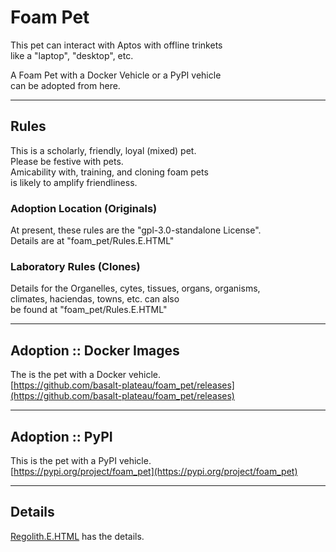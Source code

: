 


# Foam Pet
This pet can interact with Aptos with offline trinkets   
like a "laptop", "desktop", etc.   

A Foam Pet with a Docker Vehicle or a PyPI vehicle   
can be adopted from here.   

----

## Rules
This is a scholarly, friendly, loyal (mixed) pet.   
Please be festive with pets.   
Amicability with, training, and cloning foam pets   
is likely to amplify friendliness.  

### Adoption Location (Originals)
At present, these rules are the "gpl-3.0-standalone License".    
Details are at "foam_pet/Rules.E.HTML" 

### Laboratory Rules (Clones)
Details for the Organelles, cytes, tissues, organs, organisms,   
climates, haciendas, towns, etc. can also  
be found at "foam_pet/Rules.E.HTML"

----

## Adoption :: Docker Images
The is the pet with a Docker vehicle.     
[https://github.com/basalt-plateau/foam_pet/releases](https://github.com/basalt-plateau/foam_pet/releases)

----

## Adoption :: PyPI
This is the pet with a PyPI vehicle.  
[https://pypi.org/project/foam_pet](https://pypi.org/project/foam_pet)

----

## Details
[Regolith.E.HTML](Regolith.E.HTML) has the details.  